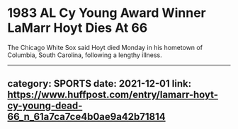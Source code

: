# 1983 AL Cy Young Award Winner LaMarr Hoyt Dies At 66

The Chicago White Sox said Hoyt died Monday in his hometown of Columbia, South Carolina, following a lengthy illness.

---
category: SPORTS
date: 2021-12-01
link: https://www.huffpost.com/entry/lamarr-hoyt-cy-young-dead-66_n_61a7ca7ce4b0ae9a42b71814
---
